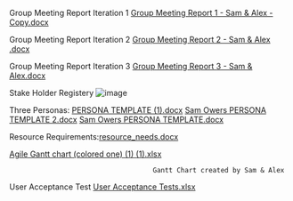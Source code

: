 Group Meeting Report Iteration 1  [Group Meeting Report 1 - Sam & Alex - Copy.docx](https://github.com/user-attachments/files/20652020/Group.Meeting.Report.1.-.Sam.Alex.-.Copy.docx)

Group Meeting Report Iteration 2 [Group Meeting Report 2 - Sam & Alex .docx](https://github.com/user-attachments/files/20652193/Group.Meeting.Report.2.-.Sam.Alex.docx)

Group Meeting Report Iteration 3 [Group Meeting Report 3 - Sam & Alex.docx](https://github.com/user-attachments/files/20652477/Group.Meeting.Report.3.-.Sam.Alex.docx)



Stake Holder Registery 
![image](https://github.com/user-attachments/assets/232fb8f8-e4e6-47e9-8797-d81dad30586c)

Three Personas: [PERSONA TEMPLATE (1).docx](https://github.com/user-attachments/files/20648592/PERSONA.TEMPLATE.1.docx)
                [Sam Owers PERSONA TEMPLATE 2.docx](https://github.com/user-attachments/files/20648593/Sam.Owers.PERSONA.TEMPLATE.2.docx)
                [Sam Owers PERSONA TEMPLATE.docx](https://github.com/user-attachments/files/20648597/Sam.Owers.PERSONA.TEMPLATE.docx)

Resource Requirements:[resource_needs.docx](https://github.com/user-attachments/files/20652325/resource_needs.docx)


[Agile Gantt chart (colored one) (1) (1).xlsx](https://github.com/user-attachments/files/20651686/Agile.Gantt.chart.colored.one.1.1.xlsx)

                                        Gantt Chart created by Sam & Alex

User Acceptance Test
[User Acceptance Tests.xlsx](https://github.com/user-attachments/files/20652414/User.Acceptance.Tests.xlsx)


